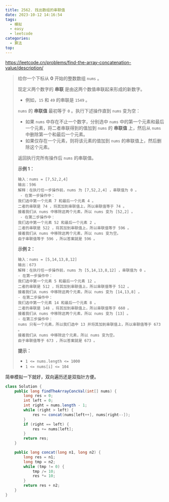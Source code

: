 ```yaml
---
title: 2562. 找出数组的串联值
date: 2023-10-12 14:16:54
tags:
  - 模拟
  - easy
  - leetcode
categories:
  - 算法
top:
---
```


https://leetcode.cn/problems/find-the-array-concatenation-value/description/

<!-- more -->

> 给你一个下标从 **0** 开始的整数数组 `nums` 。
>
> 现定义两个数字的 **串联** 是由这两个数值串联起来形成的新数字。
>
> - 例如，`15` 和 `49` 的串联是 `1549` 。
>
> `nums` 的 **串联值** 最初等于 `0` 。执行下述操作直到 `nums` 变为空：
>
> - 如果 `nums` 中存在不止一个数字，分别选中 `nums` 中的第一个元素和最后一个元素，将二者串联得到的值加到 `nums` 的 **串联值** 上，然后从 `nums` 中删除第一个和最后一个元素。
> - 如果仅存在一个元素，则将该元素的值加到 `nums` 的串联值上，然后删除这个元素。
>
> 返回执行完所有操作后 `nums` 的串联值。
>
>  
>
> **示例 1：**
>
> ```
> 输入：nums = [7,52,2,4]
> 输出：596
> 解释：在执行任一步操作前，nums 为 [7,52,2,4] ，串联值为 0 。
>  - 在第一步操作中：
> 我们选中第一个元素 7 和最后一个元素 4 。
> 二者的串联是 74 ，将其加到串联值上，所以串联值等于 74 。
> 接着我们从 nums 中移除这两个元素，所以 nums 变为 [52,2] 。
>  - 在第二步操作中： 
> 我们选中第一个元素 52 和最后一个元素 2 。 
> 二者的串联是 522 ，将其加到串联值上，所以串联值等于 596 。
> 接着我们从 nums 中移除这两个元素，所以 nums 变为空。
> 由于串联值等于 596 ，所以答案就是 596 。
> ```
>
> **示例 2：**
>
> ```
> 输入：nums = [5,14,13,8,12]
> 输出：673
> 解释：在执行任一步操作前，nums 为 [5,14,13,8,12] ，串联值为 0 。 
> - 在第一步操作中： 
> 我们选中第一个元素 5 和最后一个元素 12 。 
> 二者的串联是 512 ，将其加到串联值上，所以串联值等于 512 。 
> 接着我们从 nums 中移除这两个元素，所以 nums 变为 [14,13,8] 。
> - 在第二步操作中：
> 我们选中第一个元素 14 和最后一个元素 8 。
> 二者的串联是 148 ，将其加到串联值上，所以串联值等于 660 。
> 接着我们从 nums 中移除这两个元素，所以 nums 变为 [13] 。 
> - 在第三步操作中：
> nums 只有一个元素，所以我们选中 13 并将其加到串联值上，所以串联值等于 673 。
> 接着我们从 nums 中移除这个元素，所以 nums 变为空。 
> 由于串联值等于 673 ，所以答案就是 673 。
> ```
>
>  
>
> **提示：**
>
> - `1 <= nums.length <= 1000`
> - `1 <= nums[i] <= 104`

简单模拟一下就好，双向遍历还是双指针方便。

```java
class Solution {
    public long findTheArrayConcVal(int[] nums) {
        long res = 0;
        int left = 0;
        int right = nums.length - 1;
        while (right > left) {
            res += concat(nums[left++], nums[right--]);
        }
        if (right == left) {
            res += nums[left];
        }
        return res;
    }

    public long concat(long n1, long n2) {
        long res = n1;
        long tmp = n2;
        while (tmp != 0) {
            tmp /= 10;
            res *= 10;
        }
        return res + n2;
    }
}
```

